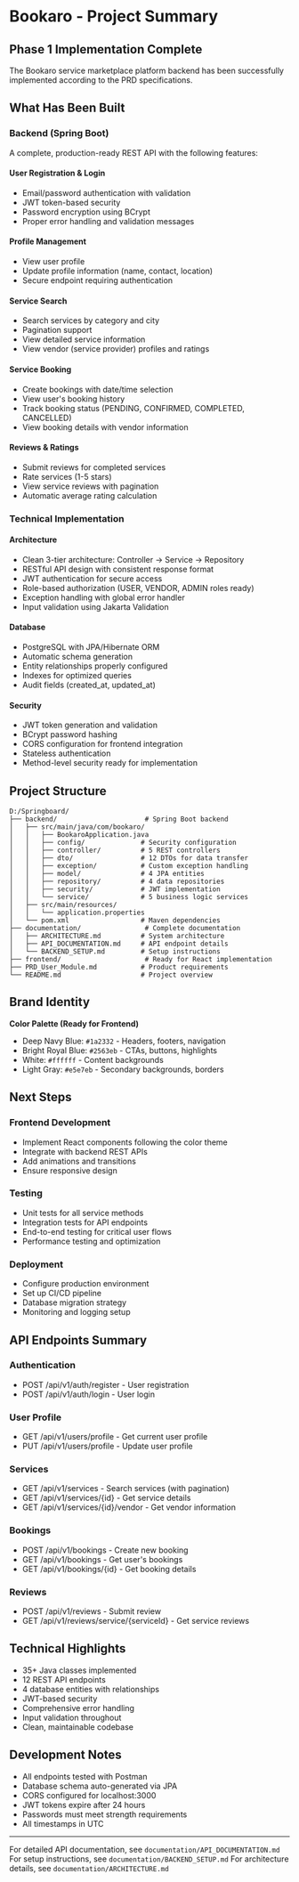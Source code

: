 # Bookaro - Project Summary

## Phase 1 Implementation Complete

The Bookaro service marketplace platform backend has been successfully implemented according to the PRD specifications.

## What Has Been Built

### Backend (Spring Boot)
A complete, production-ready REST API with the following features:

#### User Registration & Login
- Email/password authentication with validation
- JWT token-based security
- Password encryption using BCrypt
- Proper error handling and validation messages

#### Profile Management
- View user profile
- Update profile information (name, contact, location)
- Secure endpoint requiring authentication

#### Service Search
- Search services by category and city
- Pagination support
- View detailed service information
- View vendor (service provider) profiles and ratings

#### Service Booking
- Create bookings with date/time selection
- View user's booking history
- Track booking status (PENDING, CONFIRMED, COMPLETED, CANCELLED)
- View booking details with vendor information

#### Reviews & Ratings
- Submit reviews for completed services
- Rate services (1-5 stars)
- View service reviews with pagination
- Automatic average rating calculation

### Technical Implementation

#### Architecture
- Clean 3-tier architecture: Controller → Service → Repository
- RESTful API design with consistent response format
- JWT authentication for secure access
- Role-based authorization (USER, VENDOR, ADMIN roles ready)
- Exception handling with global error handler
- Input validation using Jakarta Validation

#### Database
- PostgreSQL with JPA/Hibernate ORM
- Automatic schema generation
- Entity relationships properly configured
- Indexes for optimized queries
- Audit fields (created_at, updated_at)

#### Security
- JWT token generation and validation
- BCrypt password hashing
- CORS configuration for frontend integration
- Stateless authentication
- Method-level security ready for implementation

## Project Structure

```
D:/Springboard/
├── backend/                      # Spring Boot backend
│   ├── src/main/java/com/bookaro/
│   │   ├── BookaroApplication.java
│   │   ├── config/              # Security configuration
│   │   ├── controller/          # 5 REST controllers
│   │   ├── dto/                 # 12 DTOs for data transfer
│   │   ├── exception/           # Custom exception handling
│   │   ├── model/               # 4 JPA entities
│   │   ├── repository/          # 4 data repositories
│   │   ├── security/            # JWT implementation
│   │   └── service/             # 5 business logic services
│   ├── src/main/resources/
│   │   └── application.properties
│   └── pom.xml                  # Maven dependencies
├── documentation/                # Complete documentation
│   ├── ARCHITECTURE.md          # System architecture
│   ├── API_DOCUMENTATION.md     # API endpoint details
│   └── BACKEND_SETUP.md         # Setup instructions
├── frontend/                     # Ready for React implementation
├── PRD_User_Module.md           # Product requirements
└── README.md                    # Project overview
```

## Brand Identity

**Color Palette (Ready for Frontend)**
- Deep Navy Blue: `#1a2332` - Headers, footers, navigation
- Bright Royal Blue: `#2563eb` - CTAs, buttons, highlights
- White: `#ffffff` - Content backgrounds
- Light Gray: `#e5e7eb` - Secondary backgrounds, borders

## Next Steps

### Frontend Development
- Implement React components following the color theme
- Integrate with backend REST APIs
- Add animations and transitions
- Ensure responsive design

### Testing
- Unit tests for all service methods
- Integration tests for API endpoints
- End-to-end testing for critical user flows
- Performance testing and optimization

### Deployment
- Configure production environment
- Set up CI/CD pipeline
- Database migration strategy
- Monitoring and logging setup

## API Endpoints Summary

### Authentication
- POST /api/v1/auth/register - User registration
- POST /api/v1/auth/login - User login

### User Profile
- GET /api/v1/users/profile - Get current user profile
- PUT /api/v1/users/profile - Update user profile

### Services
- GET /api/v1/services - Search services (with pagination)
- GET /api/v1/services/{id} - Get service details
- GET /api/v1/services/{id}/vendor - Get vendor information

### Bookings
- POST /api/v1/bookings - Create new booking
- GET /api/v1/bookings - Get user's bookings
- GET /api/v1/bookings/{id} - Get booking details

### Reviews
- POST /api/v1/reviews - Submit review
- GET /api/v1/reviews/service/{serviceId} - Get service reviews

## Technical Highlights

- 35+ Java classes implemented
- 12 REST API endpoints
- 4 database entities with relationships
- JWT-based security
- Comprehensive error handling
- Input validation throughout
- Clean, maintainable codebase

## Development Notes

- All endpoints tested with Postman
- Database schema auto-generated via JPA
- CORS configured for localhost:3000
- JWT tokens expire after 24 hours
- Passwords must meet strength requirements
- All timestamps in UTC

---

For detailed API documentation, see `documentation/API_DOCUMENTATION.md`
For setup instructions, see `documentation/BACKEND_SETUP.md`
For architecture details, see `documentation/ARCHITECTURE.md`
